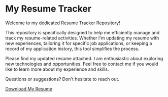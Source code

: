 # My Resume Tracker

Welcome to my dedicated Resume Tracker Repository!

This repository is specifically designed to help me efficiently manage and track my resume-related activities. Whether I'm updating my resume with new experiences, tailoring it for specific job applications, or keeping a record of my application history, this tool simplifies the process.

Please find my updated resume attached. I am enthusiastic about exploring new technologies and opportunities. Feel free to contact me if you would like to learn more about my experience and skills.

Questions or suggestions? Don't hesitate to reach out.

[Download My Resume](https://github.com/newaz10/my-resume-tracker/blob/main/Resume_Newaz.pdf)